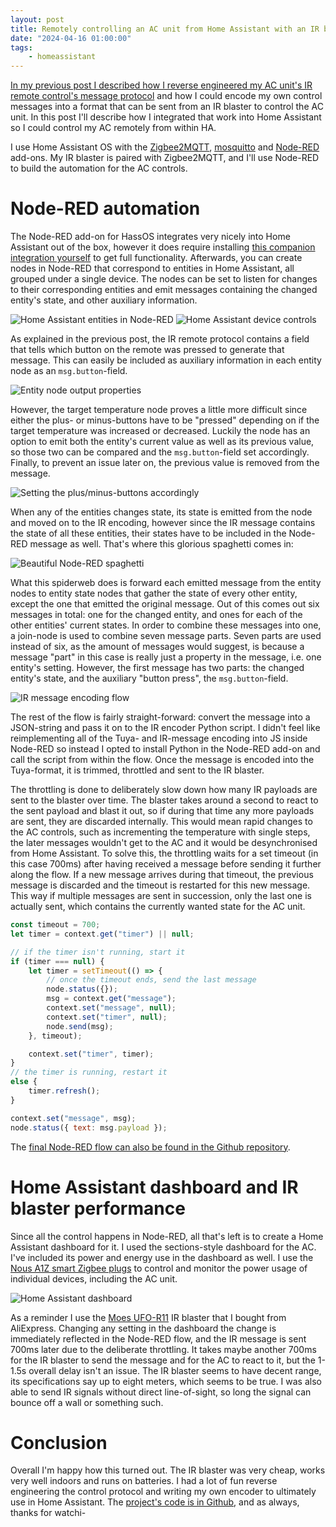 ```yaml
---
layout: post
title: Remotely controlling an AC unit from Home Assistant with an IR blaster
date: "2024-04-16 01:00:00"
tags:
    - homeassistant
---
```


[In my previous post I described how I reverse engineered my AC unit's IR remote control's message protocol](/2024/04/16/reverse-engineering-the-yk-h531e-ac-remote-control-ir-protocol) and how I could encode my own control messages into a format that can be sent from an IR blaster to control the AC unit. In this post I'll describe how I integrated that work into Home Assistant so I could control my AC remotely from within HA.

I use Home Assistant OS with the [Zigbee2MQTT](https://github.com/zigbee2mqtt/hassio-zigbee2mqtt), [mosquitto](https://github.com/home-assistant/addons/tree/master/mosquitto) and [Node-RED](https://github.com/hassio-addons/addon-node-red) add-ons. My IR blaster is paired with Zigbee2MQTT, and I'll use Node-RED to build the automation for the AC controls.

# Node-RED automation

The Node-RED add-on for HassOS integrates very nicely into Home Assistant out of the box, however it does require installing [this companion integration yourself](https://github.com/zachowj/hass-node-red) to get full functionality. Afterwards, you can create nodes in Node-RED that correspond to entities in Home Assistant, all grouped under a single device. The nodes can be set to listen for changes to their corresponding entities and emit messages containing the changed entity's state, and other auxiliary information.

![Home Assistant entities in Node-RED](/assets/2024/04/00-node-red-entities.png) ![Home Assistant device controls](/assets/2024/04/01-home-assistant-device.png)

As explained in the previous post, the IR remote protocol contains a field that tells which button on the remote was pressed to generate that message. This can easily be included as auxiliary information in each entity node as an `msg.button`-field.

![Entity node output properties](/assets/2024/04/06-output-properties.png)

However, the target temperature node proves a little more difficult since either the plus- or minus-buttons have to be "pressed" depending on if the target temperature was increased or decreased. Luckily the node has an option to emit both the entity's current value as well as its previous value, so those two can be compared and the `msg.button`-field set accordingly. Finally, to prevent an issue later on, the previous value is removed from the message.

![Setting the plus/minus-buttons accordingly](/assets/2024/04/07-temperature-up-down.png)

When any of the entities changes state, its state is emitted from the node and moved on to the IR encoding, however since the IR message contains the state of all these entities, their states have to be included in the Node-RED message as well. That's where this glorious spaghetti comes in:

![Beautiful Node-RED spaghetti](/assets/2024/04/02-node-red-spaghetti.png)

What this spiderweb does is forward each emitted message from the entity nodes to entity state nodes that gather the state of every other entity, except the one that emitted the original message. Out of this comes out six messages in total: one for the changed entity, and ones for each of the other entities' current states. In order to combine these messages into one, a join-node is used to combine seven message parts. Seven parts are used instead of six, as the amount of messages would suggest, is because a message "part" in this case is really just a property in the message, i.e. one entity's setting. However, the first message has two parts: the changed entity's state, and the auxiliary "button press", the `msg.button`-field.

![IR message encoding flow](/assets/2024/04/04-encode-message.png)

The rest of the flow is fairly straight-forward: convert the message into a JSON-string and pass it on to the IR encoder Python script. I didn't feel like reimplementing all of the Tuya- and IR-message encoding into JS inside Node-RED so instead I opted to install Python in the Node-RED add-on and call the script from within the flow. Once the message is encoded into the Tuya-format, it is trimmed, throttled and sent to the IR blaster.

The throttling is done to deliberately slow down how many IR payloads are sent to the blaster over time. The blaster takes around a second to react to the sent payload and blast it out, so if during that time any more payloads are sent, they are discarded internally. This would mean rapid changes to the AC controls, such as incrementing the temperature with single steps, the later messages wouldn't get to the AC and it would be desynchronised from Home Assistant. To solve this, the throttling waits for a set timeout (in this case 700ms) after having received a message before sending it further along the flow. If a new message arrives during that timeout, the previous message is discarded and the timeout is restarted for this new message. This way if multiple messages are sent in succession, only the last one is actually sent, which contains the currently wanted state for the AC unit.

```js
const timeout = 700;
let timer = context.get("timer") || null;

// if the timer isn't running, start it
if (timer === null) {
    let timer = setTimeout(() => {
        // once the timeout ends, send the last message
        node.status({});
        msg = context.get("message");
        context.set("message", null);
        context.set("timer", null);
        node.send(msg);
    }, timeout);

    context.set("timer", timer);
}
// the timer is running, restart it
else {
    timer.refresh();
}

context.set("message", msg);
node.status({ text: msg.payload });
```

The [final Node-RED flow can also be found in the Github repository](https://github.com/Spanfile/ac-remote-reverse-engineer/blob/main/flows.json).

# Home Assistant dashboard and IR blaster performance

Since all the control happens in Node-RED, all that's left is to create a Home Assistant dashboard for it. I used the sections-style dashboard for the AC. I've included its power and energy use in the dashboard as well. I use the [Nous A1Z smart Zigbee plugs](https://nous.technology/product/a1z-1.html) to control and monitor the power usage of individual devices, including the AC unit.

![Home Assistant dashboard](/assets/2024/04/05-home-assistant-dashboard.png)

As a reminder I use the [Moes UFO-R11](https://moeshouse.com/products/zigbee-smart-ir-remote-control) IR blaster that I bought from AliExpress. Changing any setting in the dashboard the change is immediately reflected in the Node-RED flow, and the IR message is sent 700ms later due to the deliberate throttling. It takes maybe another 700ms for the IR blaster to send the message and for the AC to react to it, but the 1-1.5s overall delay isn't an issue. The IR blaster seems to have decent range, its specifications say up to eight meters, which seems to be true. I was also able to send IR signals without direct line-of-sight, so long the signal can bounce off a wall or something such.

# Conclusion

Overall I'm happy how this turned out. The IR blaster was very cheap, works very well indoors and runs on batteries. I had a lot of fun reverse engineering the control protocol and writing my own encoder to ultimately use in Home Assistant. The [project's code is in Github](https://github.com/Spanfile/ac-remote-reverse-engineer), and as always, thanks for watchi-
